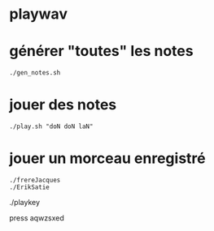 # playwav

# générer "toutes" les notes
    ./gen_notes.sh
# jouer des notes
    ./play.sh "doN doN laN"
# jouer un morceau enregistré 
    ./frereJacques
    ./ErikSatie


./playkey

press aqwzsxed

